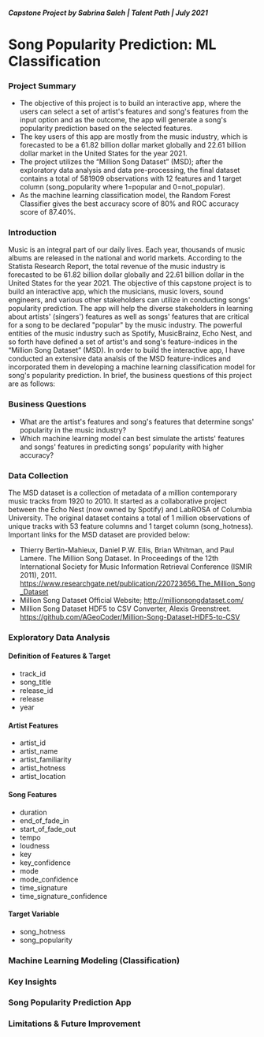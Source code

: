 ##### Capstone Project by Sabrina Saleh | Talent Path | July 2021

# **Song Popularity Prediction: ML Classification**

### Project Summary
* The objective of this project is to build an interactive app, where the users can select a set of artist's features and song's features from the input option and as the outcome, the app will generate a song's popularity prediction based on the selected features. 
* The key users of this app are mostly from the music industry, which is forecasted to be a 61.82 billion dollar market globally and 22.61 billion dollar market in the United States for the year 2021.
* The project utilizes the “Million Song Dataset” (MSD); after the exploratory data analysis and data pre-processing, the final dataset contains a total of 581909 observations with 12 features and 1 target column (song_popularity where 1=popular and 0=not_popular).   
* As the machine learning classification model, the Random Forest Classifier gives the best accuracy score of 80% and ROC accuracy score of 87.40%.    

### Introduction
Music is an integral part of our daily lives. Each year, thousands of music albums are released in the national and world markets. According to the Statista Research Report, the total revenue of the music industry is forecasted to be 61.82 billion dollar globally and 22.61 billion dollar in the United States for the year 2021. The objective of this capstone project is to build an interactive app, which the musicians, music lovers, sound engineers, and various other stakeholders can utilize in conducting songs' popularity prediction. The app will help the diverse stakeholders in learning about artists' (singers') features as well as songs' features that are critical for a song to be declared "popular" by the music industry. The powerful entities of the music industry such as Spotify, MusicBrainz, Echo Nest, and so forth have defined a set of artist's and song's feature-indices in the “Million Song Dataset” (MSD). In order to build the interactive app, I have conducted an extensive data analsis of the MSD feature-indices and incorporated them in developing a machine learning classification model for song's popularity prediction. In brief, the business questions of this project are as follows:

### Business Questions
* What are the artist's features and song's features that determine songs' popularity in the music industry?
* Which machine learning model can best simulate the artists' features and songs' features in predicting songs’ popularity with higher accuracy?  

### Data Collection
The MSD dataset is a collection of metadata of a million contemporary music tracks from 1920 to 2010. It started as a collaborative project between the Echo Nest (now owned by Spotify) and LabROSA of Columbia University. The original dataset contains a total of 1 million observations of unique tracks with 53 feature columns and 1 target column (song_hotness). Important links for the MSD dataset are provided below:
* Thierry Bertin-Mahieux, Daniel P.W. Ellis, Brian Whitman, and Paul Lamere. The Million Song Dataset. In Proceedings of the 12th International Society for Music Information Retrieval Conference (ISMIR 2011), 2011. https://www.researchgate.net/publication/220723656_The_Million_Song_Dataset
* Million Song Dataset Official Website; http://millionsongdataset.com/
* Million Song Dataset HDF5 to CSV Converter, Alexis Greenstreet. https://github.com/AGeoCoder/Million-Song-Dataset-HDF5-to-CSV 


### Exploratory Data Analysis
#### Definition of Features & Target 
* track_id
* song_title
* release_id
* release
* year
#### Artist Features
* artist_id
* artist_name
* artist_familiarity
* artist_hotness
* artist_location
#### Song Features
* duration
* end_of_fade_in
* start_of_fade_out
* tempo
* loudness
* key
* key_confidence
* mode
* mode_confidence
* time_signature
* time_signature_confidence
#### Target Variable
* song_hotness
* song_popularity

### Machine Learning Modeling (Classification)

### Key Insights

### Song Popularity Prediction App

### Limitations & Future Improvement


